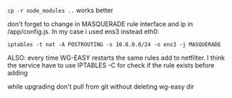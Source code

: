 `cp -r node_modules ..`
works better

don't forget to change in MASQUERADE rule interface and ip in /app/config.js.
In my case i used ens3 instead eth0:

`iptables -t nat -A POSTROUTING -s 10.8.0.0/24 -o ens3 -j MASQUERADE`

ALSO: every time WG-EASY restarts the same rules add to netfilter. I think the service have to use IPTABLES -C for check if the rule exists before adding

while upgrading don't pull from git without deleting wg-easy dir